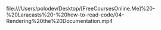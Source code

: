 file:///Users/polodev/Desktop/[FreeCoursesOnline.Me]%20-%20Laracasts%20-%20how-to-read-code/04-Rendering%20the%20Documentation.mp4